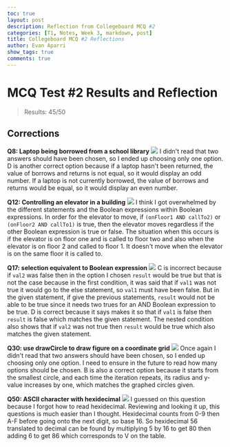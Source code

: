 ```yaml
---
toc: true
layout: post
description: Reflection from Collegeboard MCQ #2
categories: [T1, Notes, Week 3, markdown, post]
title: Collegeboard MCQ #2 Reflections
author: Evan Aparri
show_tags: true
comments: true
---
```

# MCQ Test #2 Results and Reflection
> Results: 45/50

## Corrections

**Q8: Laptop being borrowed from a school library**
![]({{site.baseurl}}/images/q8-mcq2.png)
I didn't read that two answers should have been chosen, so I ended up choosing only one option. D is another correct option because if a laptop hasn't been returned, the value of borrows and returns is not equal, so it would display an odd number. If a laptop is not currently borrowed, the value of borrows and returns would be equal, so it would display an even number.

**Q12: Controlling an elevator in a building**
![]({{site.baseurl}}/images/q12-mcq2.png)
I think I got overwhelmed by the different statements and the Boolean expressions within Boolean expressions. In order for the elevator to move, if `(onFloor1 AND callTo2)` or `(onFloor2 AND callTo1)` is true, then the elevator moves regardless if the other Boolean expression is true or false. The situation when this occurs is if the elevator is on floor one and is called to floor two and also when the elevator is on floor 2 and called to floor 1. It doesn't move when the elevator is on the same floor it is called to.

**Q17: selection equivalent to Boolean expression**
![]({{site.baseurl}}/images/q17-mcq2.png)
C is incorrect because if `val2` was false then in the option I chosen `result` would be true but that is not the case because in the first condition, it was said that if `val1` was not true it would go to the else statement, so `val1` must have been false. But in the given statement, if give the previous statements, `result` would not be able to be true since it needs two trues for an AND Boolean expression to be true. D is correct because it says makes it so that if `val1` is false then `result` is false which matches the given statement. The nested condition also shows that if `val2` was not true then `result` would be true which also matches the given statement.

**Q30: use drawCircle to draw figure on a coordinate grid**
![]({{site.baseurl}}/images/q30-mcq2.png)
Once again I didn't read that two answers should have been chosen, so I ended up choosing only one option. I need to ensure in the future to read how many options should be chosen. B is also a correct option because it starts from the smallest circle, and each time the iteration repeats, its radius and y-value increases by one, which matches the graphed circles given.

**Q50: ASCII character with hexidecimal**
![]({{site.baseurl}}/images/q50-mcq2.png)
I guessed on this question because I forgot how to read hexidecimal. Reviewing and looking it up, this questions is much easier than I thought. Hexidecimal counts from 0-9 then A-F before going onto the next digit, so base 16. So hexidecimal 56 translated to decimal can be found by multiplying 5 by 16 to get 80 then adding 6 to get 86 which corresponds to V on the table.
